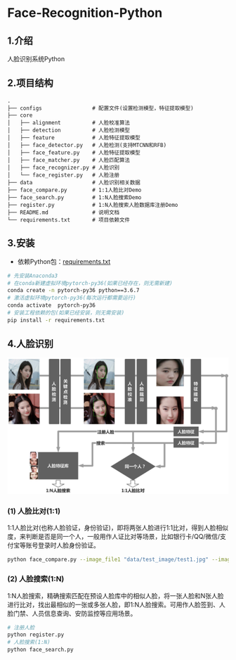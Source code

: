 # Face-Recognition-Python

## 1.介绍

人脸识别系统Python

## 2.项目结构

```
.
├── configs                # 配置文件(设置检测模型，特征提取模型)
├── core
│   ├── alignment          # 人脸校准算法
│   ├── detection          # 人脸检测模型
│   ├── feature            # 人脸特征提取模型
│   ├── face_detector.py   # 人脸检测(支持MTCNN和RFB)
│   ├── face_feature.py    # 人脸特征提取模型
│   ├── face_matcher.py    # 人脸匹配算法
│   ├── face_recognizer.py # 人脸识别 
│   └── face_register.py   # 人脸注册
├── data                   # 人脸识别相关数据
├── face_compare.py        # 1:1人脸比对Demo
├── face_search.py         # 1:N人脸搜索Demo
├── register.py            # 1:N人脸搜索人脸数据库注册Demo
├── README.md              # 说明文档
└── requirements.txt       # 项目依赖文件
```

## 3.安装

- 依赖Python包：[requirements.txt](./requirements.txt)

```bash
# 先安装Anaconda3
# 在conda新建虚拟环境pytorch-py36(如果已经存在，则无需新建)
conda create -n pytorch-py36 python==3.6.7
# 激活虚拟环境pytorch-py36(每次运行都需要运行)
conda activate  pytorch-py36
# 安装工程依赖的包(如果已经安装，则无需安装)
pip install -r requirements.txt
```

## 4.人脸识别
![](docs/framework.png)

### (1) 人脸比对(1:1)
1:1人脸比对(也称人脸验证，身份验证)，即将两张人脸进行1:1比对，得到人脸相似度，来判断是否是同一个人，一般用作人证比对等场景，比如银行卡/QQ/微信/支付宝等账号登录时人脸身份验证。

```bash
python face_compare.py --image_file1 "data/test_image/test1.jpg" --image_file2 "data/test_image/test2.jpg"
```

### (2) 人脸搜索(1:N)

1:N人脸搜索，精确搜索匹配在预设人脸库中的相似人脸，将一张人脸和N张人脸进行比对，找出最相似的一张或多张人脸，即1:N人脸搜索。可用作人脸签到、人脸门禁、人员信息查询、安防监控等应用场景。

```bash
# 注册人脸
python register.py
# 人脸搜索(1:N)
python face_search.py
```
